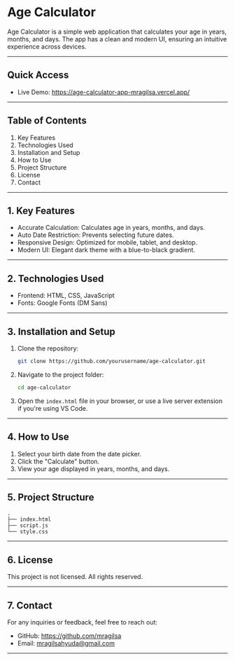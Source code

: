 # Age Calculator

Age Calculator is a simple web application that calculates your age in years, months, and days. The app has a clean and modern UI, ensuring an intuitive experience across devices.

---

## Quick Access  
- Live Demo: https://age-calculator-app-mragilsa.vercel.app/

---

## Table of Contents  
1. Key Features  
2. Technologies Used  
3. Installation and Setup  
4. How to Use  
5. Project Structure  
6. License  
7. Contact  

---

## 1. Key Features  
- Accurate Calculation: Calculates age in years, months, and days.  
- Auto Date Restriction: Prevents selecting future dates.  
- Responsive Design: Optimized for mobile, tablet, and desktop.  
- Modern UI: Elegant dark theme with a blue-to-black gradient.  

---

## 2. Technologies Used  
- Frontend: HTML, CSS, JavaScript  
- Fonts: Google Fonts (DM Sans)  

---

## 3. Installation and Setup  

1. Clone the repository:
   ``` bash
   git clone https://github.com/yourusername/age-calculator.git  

3. Navigate to the project folder:
   ``` bash
   cd age-calculator  

5. Open the `index.html` file in your browser, or use a live server extension if you're using VS Code.  

---

## 4. How to Use  

1. Select your birth date from the date picker.  
2. Click the "Calculate" button.  
3. View your age displayed in years, months, and days.  

---

## 5. Project Structure  
```
.
├── index.html  
├── script.js  
└── style.css  
```
---

## 6. License  

This project is not licensed. All rights reserved.  

---

## 7. Contact  

For any inquiries or feedback, feel free to reach out:  
- GitHub: https://github.com/mragilsa  
- Email: mragilsahyuda@gmail.com  

---
